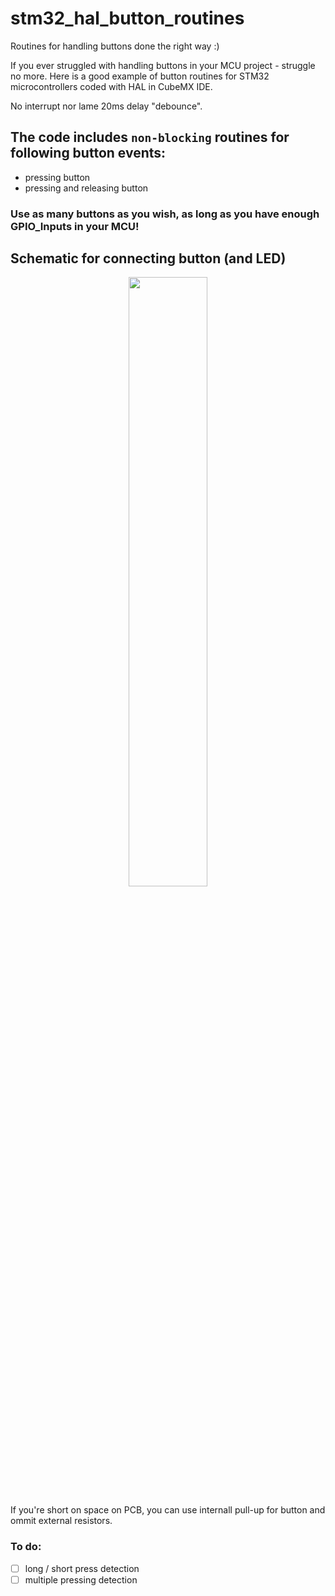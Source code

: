 # stm32_hal_button_routines
Routines for handling buttons done the right way :)

If you ever struggled with handling buttons in your MCU project - struggle no more. Here is a good example of button routines for STM32 microcontrollers coded with HAL in CubeMX IDE.

No interrupt nor lame 20ms delay "debounce". 

## The code includes `non-blocking` routines for following button events:
* pressing button
* pressing and releasing button

### Use as many buttons as you wish, as long as you have enough GPIO_Inputs in your MCU!
## Schematic for connecting button (and LED)
<p align="center"><img src="https://user-images.githubusercontent.com/121867860/227934679-b166bb86-f8ef-4715-ab95-7365bdc09d71.PNG" width=50% height=50%></p>

If you're short on space on PCB, you can use internall pull-up for button and ommit external resistors.

### To do:
- [ ] long / short press detection
- [ ] multiple pressing detection
